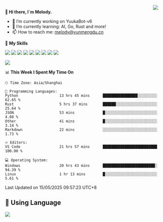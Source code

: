 <a href="#">
  <img align="right" src="https://github-readme-stats.vercel.app/api?username=melodyyuuka&count_private=true&show_icons=true" />
</a>

**👋 Hi there, I`m Melody.**

- 🔭 I’m currently working on YuukaBot-v6
- 🌱 I’m currently learning: AI, Go, Rust and more!
- 📫 How to reach me: melody@yunmengdu.cn

🌟 **My Skills** 

![](https://img.shields.io/badge/-Python-3e74a2?style=flat-square&logo=Python&logoColor=fff)
![](https://img.shields.io/badge/-Java-007396?style=flat-square&logo=OpenJDK&logoColor=fff)
![](https://img.shields.io/badge/-Node.js-339933?style=flat-square&logo=Node.js&logoColor=fff)
![](https://img.shields.io/badge/-Git-f05032?style=flat-square&logo=git&logoColor=fff)
![](https://img.shields.io/badge/-PostgreSQL-4169e1?style=flat-square&logo=PostgreSQL&logoColor=fff)
![](https://img.shields.io/badge/-Rust-000000?style=flat-square&logo=rust&logoColor=fff)
![](https://img.shields.io/badge/-VSCode-007acc?style=flat-square&logo=Visual-Studio-Code&logoColor=fff)
![](https://img.shields.io/badge/-FastAPI-009688?style=flat-square&logo=FastAPI&logoColor=fff)
![](https://img.shields.io/badge/-Linux-000000?style=flat-square&logo=Linux&logoColor=fff)


![](https://wakatime.com/badge/user/fa6dc0e2-47c5-4d2d-ae45-69fec6f2122c.svg)

<!--START_SECTION:waka-->
📊 **This Week I Spent My Time On** 

```text
🕑︎ Time Zone: Asia/Shanghai

💬 Programming Languages: 
Python                   13 hrs 45 mins      ████████████████░░░░░░░░░   62.65 % 
Rust                     5 hrs 37 mins       ██████░░░░░░░░░░░░░░░░░░░   25.64 % 
JSON                     53 mins             █░░░░░░░░░░░░░░░░░░░░░░░░    4.08 % 
Other                    41 mins             █░░░░░░░░░░░░░░░░░░░░░░░░    3.14 % 
Markdown                 22 mins             ░░░░░░░░░░░░░░░░░░░░░░░░░    1.73 % 

🔥 Editors: 
VS Code                  21 hrs 57 mins      █████████████████████████   100.00 % 

💻 Operating System: 
Windows                  20 hrs 43 mins      ████████████████████████░   94.39 % 
Linux                    1 hr 13 mins        █░░░░░░░░░░░░░░░░░░░░░░░░    5.61 % 
```


 Last Updated on 15/05/2025 09:57:23 UTC+8
<!--END_SECTION:waka-->

## 🥰 **Using Language**

![](https://github-readme-stats.vercel.app/api/wakatime?username=MelodyYuyuko&layout=compact&hide_border=true)
